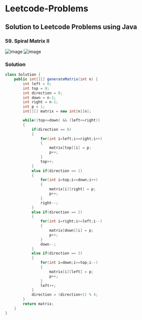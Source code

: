 # Leetcode-Problems
## Solution to Leetcode Problems using Java


### 59. Spiral Matrix II
![image](https://github.com/Ace-09/Leetcode-Problems/assets/91203793/363a8ff7-3e42-4461-85e2-f9fd52693ad8)
![image](https://github.com/Ace-09/Leetcode-Problems/assets/91203793/85a90e22-ee97-4415-96b6-697d56cfdcf5)

### Solution

```java
class Solution {
    public int[][] generateMatrix(int n) {
        int left = 0;
        int top = 0;
        int direction = 0;
        int down = n-1;
        int right = n-1;
        int p = 1;
        int[][] matrix = new int[n][n];

        while((top<=down) && (left<=right))
        {
            if(direction == 0)
            {
                for(int i=left;i<=right;i++)
                {
                    matrix[top][i] = p;
                    p++;
                }
                top++;
            }
            else if(direction == 1)
            {
                for(int i=top;i<=down;i++)
                {
                    matrix[i][right] = p;
                    p++;
                }
                right--;
            }
            else if(direction == 2)
            {
                for(int i=right;i>=left;i--)
                {
                    matrix[down][i] = p;
                    p++;
                }
                down--;
            }
            else if(direction == 3)
            {
                for(int i=down;i>=top;i--)
                {
                    matrix[i][left] = p;
                    p++;
                }
                left++;
            }
            direction = (direction+1) % 4;
        }
        return matrix;
    }
}
```
